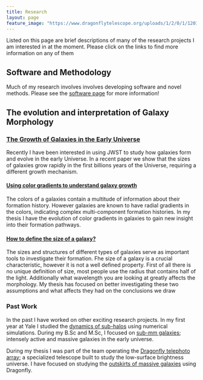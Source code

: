 ```yaml
---
title: Research
layout: page
feature_image: "https://www.dragonflytelescope.org/uploads/1/2/0/1/120152565/background-images/348137435.jpg"
---
```


Listed on this page are brief descriptions of many of the research projects I am interested in at the moment. Please click on the links to find more information on any of them

## Software and Methodology

Much of my research involves involves developing software and novel methods. Please see the [software page](/data.md) for more information!

## The evolution and interpretation of Galaxy Morphology

### [The Growth of Galaxies in the Early Universe](/research/eor_morph.md)

Recently I have been interested in using JWST to study how galaxies form and evolve in the early Universe. In a recent paper we show that the sizes of galaxies grow rapidly in the first billions years of the Universe, requiring a different growth mechanism. 

#### [Using color gradients to understand galaxy growth](/research/col_grad/)

The colors of a galaxies contain a multitude of information about their formation history. However galaxies are known to have radial gradients in the colors, indicating complex multi-component formation histories. In my thesis I have the evolution of color gradients in galaxies to gain new insight into their formation pathways.

#### [How to define the size of a galaxy?](/research/gal_size/)

 The sizes and structures of different types of galaxies serve as important tools to investigate their formation. Fhe size of a galaxy is a crucial characteristic, however it is not a well defined property. First of all there is no unique definition of size, most people use the radius that contains half of the light. Additionally what wavelength you are looking at greatly affects the morphology. My thesis has focused on better investigating these two assumptions and what affects they had on the conclusions we draw

### Past Work

In the past I have worked on other exciting research projects. In my first year at Yale I studied the [dynamics of sub-halos](/research/self_fric/) using numerical simulations. During my B.Sc and M.Sc, I focused on [sub-mm galaxies](/research/submm/); intensely active and massive galaxies in the early universe.

During my thesis I was part of the team operating the [Dragonfly telephoto array](https://www.dragonflytelescope.org/); a specialized telescope built to study the low-surface brightness universe. I have focused on studying the [outskirts of massive galaxies](/research/dragonfly/) using Dragonfly.
